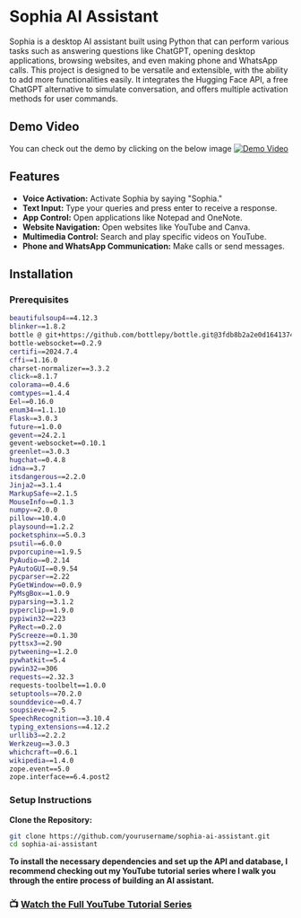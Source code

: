 # Sophia AI Assistant
Sophia is a desktop AI assistant built using Python that can perform various tasks such as answering questions like ChatGPT, opening desktop applications, browsing websites, and even making phone and WhatsApp calls. This project is designed to be versatile and extensible, with the ability to add more functionalities easily. It integrates the Hugging Face API, a free ChatGPT alternative to simulate conversation, and offers multiple activation methods for user commands.

## Demo Video
You can check out the demo by clicking on the below image
[![Demo Video](https://github.com/user-attachments/assets/b54a65c4-1deb-40e1-b957-772285d14c54)](https://youtu.be/dgCYDETwjcs)


## Features

* **Voice Activation:** Activate Sophia by saying "Sophia."
* **Text Input:** Type your queries and press enter to receive a response.
* **App Control:** Open applications like Notepad and OneNote.
* **Website Navigation:** Open websites like YouTube and Canva.
* **Multimedia Control:** Search and play specific videos on YouTube.
* **Phone and WhatsApp Communication:** Make calls or send messages.

## Installation

### Prerequisites
```bash
beautifulsoup4==4.12.3
blinker==1.8.2
bottle @ git+https://github.com/bottlepy/bottle.git@3fdb8b2a2e0d1641374b53ef2b051fe7f54508b5
bottle-websocket==0.2.9
certifi==2024.7.4
cffi==1.16.0
charset-normalizer==3.3.2
click==8.1.7
colorama==0.4.6
comtypes==1.4.4
Eel==0.16.0
enum34==1.1.10
Flask==3.0.3
future==1.0.0
gevent==24.2.1
gevent-websocket==0.10.1
greenlet==3.0.3
hugchat==0.4.8
idna==3.7
itsdangerous==2.2.0
Jinja2==3.1.4
MarkupSafe==2.1.5
MouseInfo==0.1.3
numpy==2.0.0
pillow==10.4.0
playsound==1.2.2
pocketsphinx==5.0.3
psutil==6.0.0
pvporcupine==1.9.5
PyAudio==0.2.14
PyAutoGUI==0.9.54
pycparser==2.22
PyGetWindow==0.0.9
PyMsgBox==1.0.9
pyparsing==3.1.2
pyperclip==1.9.0
pypiwin32==223
PyRect==0.2.0
PyScreeze==0.1.30
pyttsx3==2.90
pytweening==1.2.0
pywhatkit==5.4
pywin32==306
requests==2.32.3
requests-toolbelt==1.0.0
setuptools==70.2.0
sounddevice==0.4.7
soupsieve==2.5
SpeechRecognition==3.10.4
typing_extensions==4.12.2
urllib3==2.2.2
Werkzeug==3.0.3
whichcraft==0.6.1
wikipedia==1.4.0
zope.event==5.0
zope.interface==6.4.post2
```

### Setup Instructions

**Clone the Repository:**
   ```bash
   git clone https://github.com/yourusername/sophia-ai-assistant.git
   cd sophia-ai-assistant
```
__To install the necessary dependencies and set up the API and database, I recommend checking out my YouTube tutorial series where I walk you through the entire process of building an AI assistant.__

### 📺 [Watch the Full YouTube Tutorial Series](https://www.youtube.com/playlist?list=PLoGk-8pBKSRVWvGN372yBzrF15tSv22KY)
